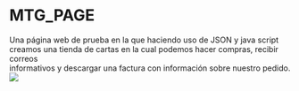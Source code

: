 # MTG_PAGE
Una página web de prueba en la que haciendo uso de JSON y java script creamos una tienda de cartas en la cual podemos hacer compras, recibir correos         
informativos y descargar una factura con información sobre nuestro pedido.
<image src="https://gamecravetx.com/cdn/shop/collections/MTG_Collection_logo_white_clipped_rev_1.png?v=1688175896">
